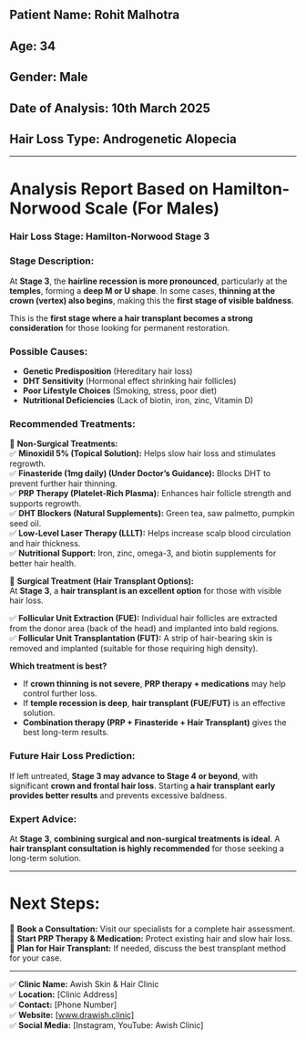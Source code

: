 ## **Patient Name:** Rohit Malhotra  
## **Age:** 34  
## **Gender:** Male  
## **Date of Analysis:** 10th March 2025  
## **Hair Loss Type:** Androgenetic Alopecia  

---

# **Analysis Report Based on Hamilton-Norwood Scale (For Males)**  

### **Hair Loss Stage: Hamilton-Norwood Stage 3**  

### **Stage Description:**  
At **Stage 3**, the **hairline recession is more pronounced**, particularly at the **temples**, forming a **deep M or U shape**. In some cases, **thinning at the crown (vertex) also begins**, making this the **first stage of visible baldness**.  

This is the **first stage where a hair transplant becomes a strong consideration** for those looking for permanent restoration.  

### **Possible Causes:**  
- **Genetic Predisposition** (Hereditary hair loss)  
- **DHT Sensitivity** (Hormonal effect shrinking hair follicles)  
- **Poor Lifestyle Choices** (Smoking, stress, poor diet)  
- **Nutritional Deficiencies** (Lack of biotin, iron, zinc, Vitamin D)  

### **Recommended Treatments:**  

🔹 **Non-Surgical Treatments:**  
✅ **Minoxidil 5% (Topical Solution):** Helps slow hair loss and stimulates regrowth.  
✅ **Finasteride (1mg daily) (Under Doctor’s Guidance):** Blocks DHT to prevent further hair thinning.  
✅ **PRP Therapy (Platelet-Rich Plasma):** Enhances hair follicle strength and supports regrowth.  
✅ **DHT Blockers (Natural Supplements):** Green tea, saw palmetto, pumpkin seed oil.  
✅ **Low-Level Laser Therapy (LLLT):** Helps increase scalp blood circulation and hair thickness.  
✅ **Nutritional Support:** Iron, zinc, omega-3, and biotin supplements for better hair health.  

🔹 **Surgical Treatment (Hair Transplant Options):**  
At **Stage 3**, a **hair transplant is an excellent option** for those with visible hair loss.  

✅ **Follicular Unit Extraction (FUE):** Individual hair follicles are extracted from the donor area (back of the head) and implanted into bald regions.  
✅ **Follicular Unit Transplantation (FUT):** A strip of hair-bearing skin is removed and implanted (suitable for those requiring high density).  

**Which treatment is best?**  
- If **crown thinning is not severe**, **PRP therapy + medications** may help control further loss.  
- If **temple recession is deep**, **hair transplant (FUE/FUT)** is an effective solution.  
- **Combination therapy (PRP + Finasteride + Hair Transplant)** gives the best long-term results.  

### **Future Hair Loss Prediction:**  
If left untreated, **Stage 3 may advance to Stage 4 or beyond**, with significant **crown and frontal hair loss**. Starting **a hair transplant early provides better results** and prevents excessive baldness.  

### **Expert Advice:**  
At **Stage 3**, **combining surgical and non-surgical treatments is ideal**. A **hair transplant consultation is highly recommended** for those seeking a long-term solution.  

---

# **Next Steps:**  
📍 **Book a Consultation:** Visit our specialists for a complete hair assessment.  
📍 **Start PRP Therapy & Medication:** Protect existing hair and slow hair loss.  
📍 **Plan for Hair Transplant:** If needed, discuss the best transplant method for your case.  

---

✅ **Clinic Name:** Awish Skin & Hair Clinic  
✅ **Location:** [Clinic Address]  
✅ **Contact:** [Phone Number]  
✅ **Website:** [www.drawish.clinic]  
✅ **Social Media:** [Instagram, YouTube: Awish Clinic]